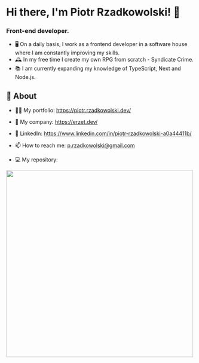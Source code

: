 # Hi there, I'm Piotr Rzadkowolski! 👋

<h3>Front-end developer.</h3>

- 🖥️ On a daily basis, I work as a frontend developer in a software house where I am constantly improving my skills.
- 🕰️ In my free time I create my own RPG from scratch - Syndicate Crime.
- :books: I am currently expanding my knowledge of TypeScript, Next and Node.js.

## 🧐 About

- 👨‍💻 My portfolio: https://piotr.rzadkowolski.dev/
- 🏢 My company: https://erzet.dev/
- 💼 LinkedIn: https://www.linkedin.com/in/piotr-rzadkowolski-a0a44411b/
- 📫 How to reach me: p.rzadkowolski@gmail.com

- :computer: My repository: 

<a href="https://github.com/dziekiczan1?tab=repositories">
  <img width="500px" src="https://github-readme-stats.anuraghazra1.vercel.app/api/top-langs/?username=dziekiczan1&count_private=true&layout=compact&hide=makefile,shell&theme=tokyonight&bg_color=00000000&title_color=aa7dfc&text_color=c9d1d9&border_color=aa7dfc&border_radius=12" />
</a>

